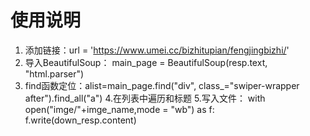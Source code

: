 # 使用说明
1. 添加链接：url = 'https://www.umei.cc/bizhitupian/fengjingbizhi/'
2. 导入BeautifulSoup： main_page = BeautifulSoup(resp.text, "html.parser")
3. find函数定位：alist=main_page.find("div", class_="swiper-wrapper after").find_all("a")
4.在列表中遍历和标题
5.写入文件：    with open("imge/"+imge_name,mode = "wb") as f:
                f.write(down_resp.content)
